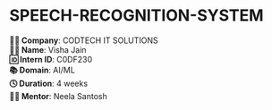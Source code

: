 # SPEECH-RECOGNITION-SYSTEM
**🧑‍💼 Company**: CODTECH IT SOLUTIONS  
**👩‍💻 Name**: Visha Jain  
**🆔 Intern ID**: C0DF230  
**📚 Domain**: AI/ML  
**🕓 Duration**: 4 weeks  
**👨‍🏫 Mentor**: Neela Santosh  

